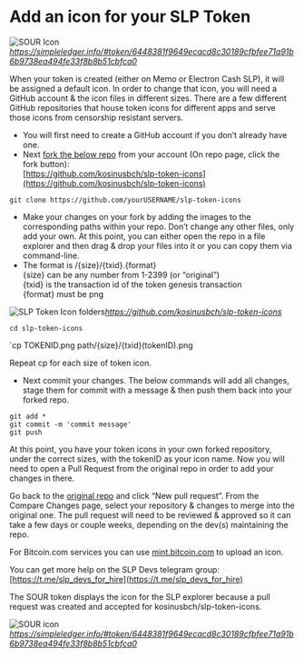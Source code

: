 # Add an icon for your SLP Token

![SOUR Icon](./images/SOUR-slp-icon.png "SOUR Icon in SLP Explorer")*https://simpleledger.info/#token/6448381f9649ecacd8c30189cfbfee71a91b6b9738ea494fe33f8b8b51cbfca0*

When your token is created (either on Memo or Electron Cash SLP), it will be assigned a default icon. In order to change that icon, you will need a GitHub account & the icon files in different sizes. There are a few different GitHub repositories that house token icons for different apps and serve those icons from censorship resistant servers.

- You will first need to create a GitHub account if you don’t already have one.
- Next [fork the below repo](https://guides.github.com/activities/forking/) from your account (On repo page, click the fork button):  
[https://github.com/kosinusbch/slp-token-icons](https://github.com/kosinusbch/slp-token-icons)

`git clone https://github.com/yourUSERNAME/slp-token-icons`

- Make your changes on your fork by adding the images to the corresponding paths within your repo. Don’t change any other files, only add your own. At this point, you can either open the repo in a file explorer and then drag & drop your files into it or you can copy them via command-line.
- The format is /{size}/{txid}.{format}  
{size} can be any number from 1-2399 (or “original”)  
{txid} is the transaction id of the token genesis transaction  
{format} must be png  

![SLP Token Icon folders](./images/slp-token-folders.png "SLP Token Icon folders")*https://github.com/kosinusbch/slp-token-icons*

`cd slp-token-icons`

`cp TOKENID.png path/{size}/{txid}(tokenID).png

Repeat cp for each size of token icon.

- Next commit your changes. The below commands will add all changes, stage them for commit with a message & then push them back into your forked repo.
```
git add *
git commit -m 'commit message'
git push
```

At this point, you have your token icons in your own forked repository, under the correct sizes, with the tokenID as your icon name. Now you will need to open a Pull Request from the original repo in order to add your changes in there. 

Go back to the [original repo](https://github.com/kosinusbch/slp-token-icons) and click “New pull request”. From the Compare Changes page, select your repository & changes to merge into the original one.
The pull request will need to be reviewed & approved so it can take a few days or couple weeks, depending on the dev(s) maintaining the repo.

For Bitcoin.com services you can use [mint.bitcoin.com](https://mint.bitcoin.com/) to upload an icon.

You can get more help on the SLP Devs telegram group: [https://t.me/slp_devs_for_hire](https://t.me/slp_devs_for_hire)

The SOUR token displays the icon for the SLP explorer because a pull request was created and accepted for kosinusbch/slp-token-icons. 


![SOUR icon](./images/sour-slp-explorer-icon.png "SOUR Icon in SLP Explorer")*https://simpleledger.info/#token/6448381f9649ecacd8c30189cfbfee71a91b6b9738ea494fe33f8b8b51cbfca0*

